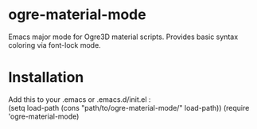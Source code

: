 
ogre-material-mode
==================
Emacs major mode for Ogre3D material scripts. Provides basic syntax coloring via font-lock mode.


Installation
=================

Add this to your .emacs or .emacs.d/init.el :  
        (setq load-path (cons "path/to/ogre-material-mode/" load-path))
        (require 'ogre-material-mode)